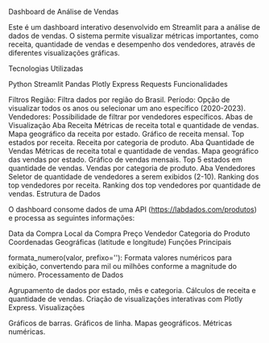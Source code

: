 Dashboard de Análise de Vendas

Este é um dashboard interativo desenvolvido em Streamlit para a análise de dados de vendas. O sistema permite visualizar métricas importantes, como receita, quantidade de vendas e desempenho dos vendedores, através de diferentes visualizações gráficas.

Tecnologias Utilizadas

Python
Streamlit
Pandas
Plotly Express
Requests
Funcionalidades

Filtros
Região: Filtra dados por região do Brasil.
Período: Opção de visualizar todos os anos ou selecionar um ano específico (2020-2023).
Vendedores: Possibilidade de filtrar por vendedores específicos.
Abas de Visualização
Aba Receita
Métricas de receita total e quantidade de vendas.
Mapa geográfico da receita por estado.
Gráfico de receita mensal.
Top estados por receita.
Receita por categoria de produto.
Aba Quantidade de Vendas
Métricas de receita total e quantidade de vendas.
Mapa geográfico das vendas por estado.
Gráfico de vendas mensais.
Top 5 estados em quantidade de vendas.
Vendas por categoria de produto.
Aba Vendedores
Seletor de quantidade de vendedores a serem exibidos (2-10).
Ranking dos top vendedores por receita.
Ranking dos top vendedores por quantidade de vendas.
Estrutura de Dados

O dashboard consome dados de uma API (https://labdados.com/produtos) e processa as seguintes informações:

Data da Compra
Local da Compra
Preço
Vendedor
Categoria do Produto
Coordenadas Geográficas (latitude e longitude)
Funções Principais

formata_numero(valor, prefixo=''): Formata valores numéricos para exibição, convertendo para mil ou milhões conforme a magnitude do número.
Processamento de Dados

Agrupamento de dados por estado, mês e categoria.
Cálculos de receita e quantidade de vendas.
Criação de visualizações interativas com Plotly Express.
Visualizações

Gráficos de barras.
Gráficos de linha.
Mapas geográficos.
Métricas numéricas.


